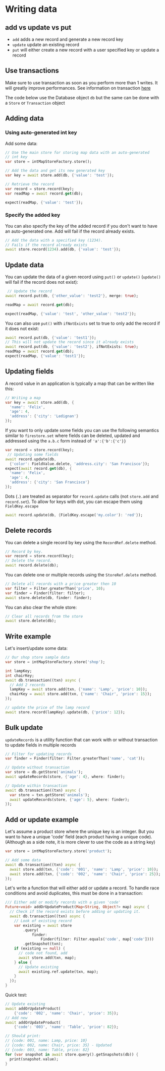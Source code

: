 # Writing data

## add vs update vs put

- `add` adds a new record and generate a new record key
- `update` update an existing record
- `put` will either create a new record with a user specified key or update a record

## Use transactions

Make sure to use transaction as soon as you perform more than 1 writes. It 
will greatly improve performances. See information on transaction [here](transactions.md)

The code below use the Database object `db` but the same can be done with a
`Store` or `Transaction` object

## Adding data

### Using auto-generated int key

Add some data:

```dart
// Use the main store for storing map data with an auto-generated
// int key
var store = intMapStoreFactory.store();

// Add the data and get its new generated key
var key = await store.add(db, {'value': 'test'});

// Retrieve the record
var record = store.record(key);
var readMap = await record.get(db);

expect(readMap, {'value': 'test'});
```

### Specify the added key

You can also specify the key of the added record if you don't want to have an auto-generated one.
Add will fail if the record already exists.

```dart
// Add the data with a specified key (1234).
// Fails if the record already exists
await store.record(1234).add(db, {'value': 'test'});
```

## Update data

You can update the data of a given record using `put()` or `update()` 
(`update()` will fail if the record does not exist):

```dart
 // Update the record
await record.put(db, {'other_value': 'test2'}, merge: true);

readMap = await record.get(db);

expect(readMap, {'value': 'test', 'other_value': 'test2'});
```

You can also use `put()` with `ifNotExists` set to true to only add the record if it does not exist:

```dart
await record.put(db, {'value': 'test1'});
// This will not update the record since it already exists
await record.put(db, {'value': 'test2'}, ifNotExists: true);
readMap = await record.get(db);
expect(readMap, {'value': 'test1'});
```

## Updating fields

A record value in an application is typically a map that can be written like 
this:

```dart
// Writing a map
var key = await store.add(db, {
  'name': 'Felix',
  'age': 4,
  'address': {'city': 'Ledignan'}
});
```

If you want to only update some fields you can use the following semantics
similar to `firestore.set` where fields can be deleted, updated and addressed
using the `a.b.c` form instead of `'a':{'b':{'c'}}`


```dart
var record = store.record(key);
 // Updating some fields
await record.update(db,
  {'color': FieldValue.delete, 'address.city': 'San Francisco'});
expect(await record.get(db), {
  'name': 'Felix',
  'age': 4,
  'address': {'city': 'San Francisco'}
});
```

Dots (`.`) are treated as separator for `record.update` calls (not `store.add` and `record.set`). To allow for keys with dot, you
can escape them using `FieldKey.escape` 

```dart
await record.update(db, {FieldKey.escape('my.color'): 'red'});
```

## Delete records

You can delete a single record by key using the `RecordRef.delete` method.

```dart
// Record by key.
var record = store.record(key);
// Delete the record.
await record.delete(db);
```

You can delete one or multiple records using the `StoreRef.delete` method.

```dart
// Delete all records with a price greater then 10
var filter = Filter.greaterThan('price', 10);
var finder = Finder(filter: filter);
await store.delete(db, finder: finder);
```

You can also clear the whole store:

```dart
// Clear all records from the store
await store.delete(db);
```

## Write example

Let's insert/update some data:

```dart
// Our shop store sample data
var store = intMapStoreFactory.store('shop');

int lampKey;
int chairKey;
await db.transaction((txn) async {
  // Add 2 records
  lampKey = await store.add(txn, {'name': 'Lamp', 'price': 10});
  chairKey = await store.add(txn, {'name': 'Chair', 'price': 15});
});

// update the price of the lamp record
await store.record(lampKey).update(db, {'price': 12});
```

## Bulk update

`updateRecords` is a utility function that can work with or without transaction to update fields in multiple records

```dart
// Filter for updating records
var finder = Finder(filter: Filter.greaterThan('name', 'cat'));

// Update without transaction
var store = db.getStore('animals');
await updateRecords(store, {'age': 4}, where: finder);

// Update within transaction
await db.transaction((txn) async {
  var store = txn.getStore('animals');
  await updateRecords(store, {'age': 5}, where: finder);
});
```

## Add or update example

Let's assume a product store where the unique key is an integer.
But you want to have a unique 'code' field (each product having a unique code).
(Although as a side note, it is more clever to use the code as a string key)

```dart
var store = intMapStoreFactory.store('product');

// Add some data
await db.transaction((txn) async {
  await store.add(txn, {'code': '001', 'name': 'Lamp', 'price': 10});
  await store.add(txn, {'code': '002', 'name': 'Chair', 'price': 25});
});
```

Let's write a function that will either add or update a record. To handle
race conditions and avoid duplicates, this must be done in a transaction:

```dart
/// Either add or modify records with a given 'code'
Future<void> addOrUpdateProduct(Map<String, Object?> map) async {
  // Check if the record exists before adding or updating it.
  await db.transaction((txn) async {
    // Look of existing record
    var existing = await store
        .query(
            finder:
                Finder(filter: Filter.equals('code', map['code'])))
        .getSnapshot(txn);
    if (existing == null) {
      // code not found, add
      await store.add(txn, map);
    } else {
      // Update existing
      await existing.ref.update(txn, map);
    }
  });
}
```

Quick test:

```dart
// Update existing
await addOrUpdateProduct(
    {'code': '002', 'name': 'Chair', 'price': 35});
// Add new
await addOrUpdateProduct(
    {'code': '003', 'name': 'Table', 'price': 82});

// Should print:
// {code: 001, name: Lamp, price: 10}
// {code: 002, name: Chair, price: 35} - Updated
// {code: 003, name: Table, price: 82}
for (var snapshot in await store.query().getSnapshots(db)) {
  print(snapshot.value);
}
```